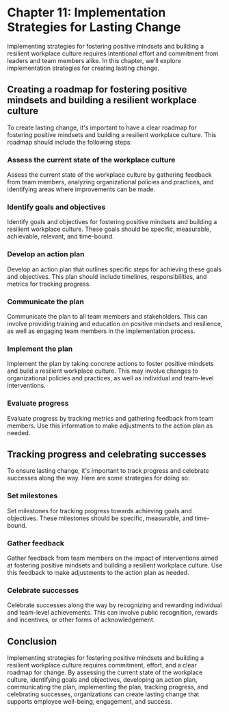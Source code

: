 Chapter 11: Implementation Strategies for Lasting Change
========================================================

Implementing strategies for fostering positive mindsets and building a resilient workplace culture requires intentional effort and commitment from leaders and team members alike. In this chapter, we'll explore implementation strategies for creating lasting change.

Creating a roadmap for fostering positive mindsets and building a resilient workplace culture
---------------------------------------------------------------------------------------------

To create lasting change, it's important to have a clear roadmap for fostering positive mindsets and building a resilient workplace culture. This roadmap should include the following steps:

### Assess the current state of the workplace culture

Assess the current state of the workplace culture by gathering feedback from team members, analyzing organizational policies and practices, and identifying areas where improvements can be made.

### Identify goals and objectives

Identify goals and objectives for fostering positive mindsets and building a resilient workplace culture. These goals should be specific, measurable, achievable, relevant, and time-bound.

### Develop an action plan

Develop an action plan that outlines specific steps for achieving these goals and objectives. This plan should include timelines, responsibilities, and metrics for tracking progress.

### Communicate the plan

Communicate the plan to all team members and stakeholders. This can involve providing training and education on positive mindsets and resilience, as well as engaging team members in the implementation process.

### Implement the plan

Implement the plan by taking concrete actions to foster positive mindsets and build a resilient workplace culture. This may involve changes to organizational policies and practices, as well as individual and team-level interventions.

### Evaluate progress

Evaluate progress by tracking metrics and gathering feedback from team members. Use this information to make adjustments to the action plan as needed.

Tracking progress and celebrating successes
-------------------------------------------

To ensure lasting change, it's important to track progress and celebrate successes along the way. Here are some strategies for doing so:

### Set milestones

Set milestones for tracking progress towards achieving goals and objectives. These milestones should be specific, measurable, and time-bound.

### Gather feedback

Gather feedback from team members on the impact of interventions aimed at fostering positive mindsets and building a resilient workplace culture. Use this feedback to make adjustments to the action plan as needed.

### Celebrate successes

Celebrate successes along the way by recognizing and rewarding individual and team-level achievements. This can involve public recognition, rewards and incentives, or other forms of acknowledgement.

Conclusion
----------

Implementing strategies for fostering positive mindsets and building a resilient workplace culture requires commitment, effort, and a clear roadmap for change. By assessing the current state of the workplace culture, identifying goals and objectives, developing an action plan, communicating the plan, implementing the plan, tracking progress, and celebrating successes, organizations can create lasting change that supports employee well-being, engagement, and success.

